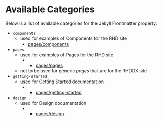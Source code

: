 # Available Categories

Below is a list of available categories for the Jekyll Frontmatter property:

- `components`
  - used for examples of Components for the RHD site
    - [pages/components](pages/components/)
- `pages`
  - used for examples of Pages for the RHD site
    - - [pages/pages](pages/pages/)
  - not to be used for generic _pages_ that are for the RHDDX site
- `getting-started`
  - used for Getting Started documentation
    - - [pages/getting-started](pages/getting-started/)
- `design`
  - used for Design documentation
    - - [pages/design](pages/design/)
